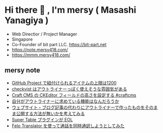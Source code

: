 # Hi there 👋 , I'm mersy ( Masashi Yanagiya )

- Web Directior / Project Manager
- Singapore
- Co-Founder of bit part LLC. https://bit-part.net
- https://note.mersy418.com/
- https://mmm.mersy418.com/

## mersy note
<!-- BLOG-POST-LIST:START -->
- [GitHub Project で紐付けられるアイテムの上限は1200](https://note.mersy418.com/article/github-project-item-limit-1200?utm_source=feed)
- [checkvist はアウトライナーっぽく使えそうな雰囲気がある](https://note.mersy418.com/article/checkvist-outliner?utm_source=feed)
- [Craft CMS の CKEditor フィールドの高さを設定する #craftcms](https://note.mersy418.com/article/craftcms-ckeditor-height?utm_source=feed)
- [自分がアウトライナーに求めている機能はなんだろうか](https://note.mersy418.com/article/whats-feature-outliner-i-need?utm_source=feed)
- [ウェブサイト・ブログ記事の代わりにアウトライナーで作ったものをそのまま公開する方法が無いかを考えてみる](https://note.mersy418.com/article/diary_20240608?utm_source=feed)
- [Super Table プラグインが EOL](https://note.mersy418.com/article/super-table-eol?utm_source=feed)
- [Felo Translator を使って通話を同時通訳しようとしてみた](https://note.mersy418.com/article/translate-call-felo-translator?utm_source=feed)
<!-- BLOG-POST-LIST:END -->
